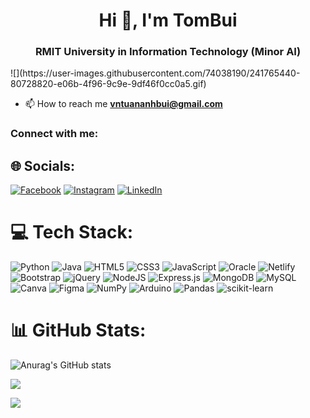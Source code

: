<h1 align="center">Hi 👋, I'm TomBui</h1>
<h3 align="center">RMIT University in Information Technology (Minor AI)</h3>
![](https://user-images.githubusercontent.com/74038190/241765440-80728820-e06b-4f96-9c9e-9df46f0cc0a5.gif)

- 📫 How to reach me **vntuananhbui@gmail.com**

<h3 align="left">Connect with me:</h3>
<p align="left">
</p>





## 🌐 Socials:
[![Facebook](https://img.shields.io/badge/Facebook-%231877F2.svg?logo=Facebook&logoColor=white)](https://facebook.com/wancr1710) [![Instagram](https://img.shields.io/badge/Instagram-%23E4405F.svg?logo=Instagram&logoColor=white)](https://instagram.com/tombui1710) [![LinkedIn](https://img.shields.io/badge/LinkedIn-%230077B5.svg?logo=linkedin&logoColor=white)](https://linkedin.com/in/vntuananhbui) 

# 💻 Tech Stack:
![Python](https://img.shields.io/badge/python-3670A0?style=for-the-badge&logo=python&logoColor=ffdd54) ![Java](https://img.shields.io/badge/java-%23ED8B00.svg?style=for-the-badge&logo=java&logoColor=white) ![HTML5](https://img.shields.io/badge/html5-%23E34F26.svg?style=for-the-badge&logo=html5&logoColor=white) ![CSS3](https://img.shields.io/badge/css3-%231572B6.svg?style=for-the-badge&logo=css3&logoColor=white) ![JavaScript](https://img.shields.io/badge/javascript-%23323330.svg?style=for-the-badge&logo=javascript&logoColor=%23F7DF1E) ![Oracle](https://img.shields.io/badge/Oracle-F80000?style=for-the-badge&logo=oracle&logoColor=white) ![Netlify](https://img.shields.io/badge/netlify-%23000000.svg?style=for-the-badge&logo=netlify&logoColor=#00C7B7) ![Bootstrap](https://img.shields.io/badge/bootstrap-%23563D7C.svg?style=for-the-badge&logo=bootstrap&logoColor=white) ![jQuery](https://img.shields.io/badge/jquery-%230769AD.svg?style=for-the-badge&logo=jquery&logoColor=white) ![NodeJS](https://img.shields.io/badge/node.js-6DA55F?style=for-the-badge&logo=node.js&logoColor=white) ![Express.js](https://img.shields.io/badge/express.js-%23404d59.svg?style=for-the-badge&logo=express&logoColor=%2361DAFB) ![MongoDB](https://img.shields.io/badge/MongoDB-%234ea94b.svg?style=for-the-badge&logo=mongodb&logoColor=white) ![MySQL](https://img.shields.io/badge/mysql-%2300f.svg?style=for-the-badge&logo=mysql&logoColor=white) ![Canva](https://img.shields.io/badge/Canva-%2300C4CC.svg?style=for-the-badge&logo=Canva&logoColor=white) 	![Figma](https://img.shields.io/badge/figma-%23F24E1E.svg?style=for-the-badge&logo=figma&logoColor=white) ![NumPy](https://img.shields.io/badge/numpy-%23013243.svg?style=for-the-badge&logo=numpy&logoColor=white) ![Arduino](https://img.shields.io/badge/-Arduino-00979D?style=for-the-badge&logo=Arduino&logoColor=white) ![Pandas](https://img.shields.io/badge/pandas-%23150458.svg?style=for-the-badge&logo=pandas&logoColor=white) ![scikit-learn](https://img.shields.io/badge/scikit--learn-%23F7931E.svg?style=for-the-badge&logo=scikit-learn&logoColor=white)
# 📊 GitHub Stats:
![Anurag's GitHub stats](https://github-readme-stats.vercel.app/api?username=vntuananhbui&show_icons=true&theme=radical)

![](https://github-readme-stats.vercel.app/api/top-langs/?username=vntuananhbui&theme=synthwave&hide_border=false&include_all_commits=true&count_private=true&layout=compact)

![](https://github-readme-streak-stats.herokuapp.com/?user=vntuananhbui&theme=synthwave&hide_border=false)<br/>






<!-- Proudly created with GPRM ( https://gprm.itsvg.in ) -->
